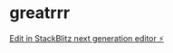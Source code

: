 # greatrrr

[Edit in StackBlitz next generation editor ⚡️](https://stackblitz.com/~/github.com/lewto/greatrrr)